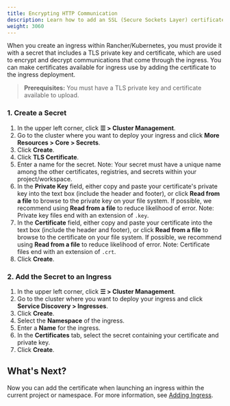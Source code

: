 ```yaml
---
title: Encrypting HTTP Communication
description: Learn how to add an SSL (Secure Sockets Layer) certificate or TLS (Transport Layer Security) certificate
weight: 3060
---
```


When you create an ingress within Rancher/Kubernetes, you must provide it with a secret that includes a TLS private key and certificate, which are used to encrypt and decrypt communications that come through the ingress. You can make certificates available for ingress use by adding the certificate to the ingress deployment.

>**Prerequisites:** You must have a TLS private key and certificate available to upload.

### 1. Create a Secret


1. In the upper left corner, click **☰ > Cluster Management**.
1. Go to the cluster where you want to deploy your ingress and click **More Resources > Core > Secrets**.
1. Click **Create**.
1. Click **TLS Certificate**.
1. Enter a name for the secret. Note: Your secret must have a unique name among the other certificates, registries, and secrets within your project/workspace.
1. In the **Private Key** field, either copy and paste your certificate's private key into the text box (include the header and footer), or click **Read from a file** to browse to the private key on your file system. If possible, we recommend using **Read from a file** to reduce likelihood of error. Note: Private key files end with an extension of `.key`.
1. In the **Certificate** field, either copy and paste your certificate into the text box (include the header and footer), or click **Read from a file** to browse to the certificate on your file system. If possible, we recommend using **Read from a file** to reduce likelihood of error. Note: Certificate files end with an extension of `.crt`.
1. Click **Create**.

### 2. Add the Secret to an Ingress

1. In the upper left corner, click **☰ > Cluster Management**.
1. Go to the cluster where you want to deploy your ingress and click **Service Discovery > Ingresses**.
1. Click **Create**.
1. Select the **Namespace** of the ingress.
1. Enter a **Name** for the ingress.
1. In the **Certificates** tab, select the secret containing your certificate and private key.
1. Click **Create**.

## What's Next?

Now you can add the certificate when launching an ingress within the current project or namespace. For more information, see [Adding Ingress]({{<baseurl>}}/rancher/v2.6/en/k8s-in-rancher/load-balancers-and-ingress/ingress/).
